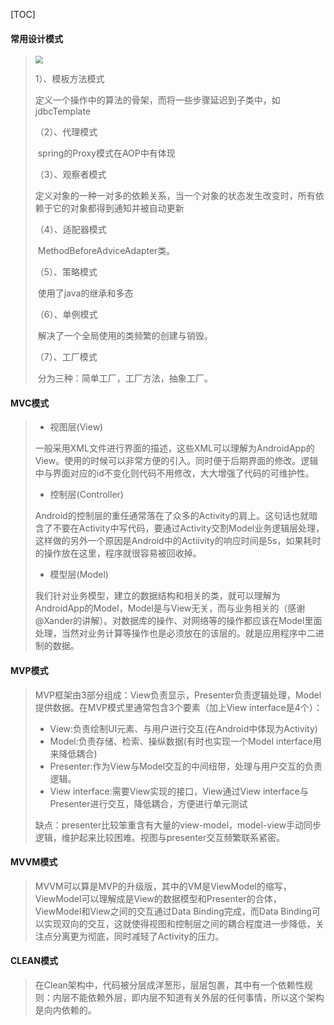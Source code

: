 [TOC]

#### 常用设计模式

> <img src="https://upload-images.jianshu.io/upload_images/15843920-fa9d522fa3db6f94.png" style="zoom:75%;" />
>
> 1）、模板方法模式
>
> ​		  定义一个操作中的算法的骨架，而将一些步骤延迟到子类中，如jdbcTemplate
>
> （2）、代理模式
>
> ​		  spring的Proxy模式在AOP中有体现
>
> （3）、观察者模式
>
> ​		  定义对象的一种一对多的依赖关系，当一个对象的状态发生改变时，所有依赖于它的对象都得到通知并被自动更新
>
> （4）、适配器模式
>
> ​	      MethodBeforeAdviceAdapter类。
>
> （5）、策略模式
>
> ​		  使用了java的继承和多态
>
> （6）、单例模式
>
> ​		 解决了一个全局使用的类频繁的创建与销毁。
>
> （7）、工厂模式
>
> ​		 分为三种：简单工厂，工厂方法，抽象工厂。

#### MVC模式

> - 视图层(View)
>
> 一般采用XML文件进行界面的描述，这些XML可以理解为AndroidApp的View。使用的时候可以非常方便的引入。同时便于后期界面的修改。逻辑中与界面对应的id不变化则代码不用修改，大大增强了代码的可维护性。
>
> - 控制层(Controller)
>
> Android的控制层的重任通常落在了众多的Activity的肩上。这句话也就暗含了不要在Activity中写代码，要通过Activity交割Model业务逻辑层处理，这样做的另外一个原因是Android中的Actiivity的响应时间是5s，如果耗时的操作放在这里，程序就很容易被回收掉。
>
> - 模型层(Model)
>
> 我们针对业务模型，建立的数据结构和相关的类，就可以理解为AndroidApp的Model，Model是与View无关，而与业务相关的（感谢@Xander的讲解）。对数据库的操作、对网络等的操作都应该在Model里面处理，当然对业务计算等操作也是必须放在的该层的。就是应用程序中二进制的数据。

#### MVP模式

> MVP框架由3部分组成：View负责显示，Presenter负责逻辑处理，Model提供数据。在MVP模式里通常包含3个要素（加上View interface是4个）：
>
> - View:负责绘制UI元素、与用户进行交互(在Android中体现为Activity)
> - Model:负责存储、检索、操纵数据(有时也实现一个Model interface用来降低耦合)
> - Presenter:作为View与Model交互的中间纽带，处理与用户交互的负责逻辑。
> - View interface:需要View实现的接口，View通过View interface与Presenter进行交互，降低耦合，方便进行单元测试
>
> 缺点：presenter比较笨重含有大量的view-model，model-view手动同步逻辑，维护起来比较困难。视图与presenter交互频繁联系紧密。

#### MVVM模式

> MVVM可以算是MVP的升级版，其中的VM是ViewModel的缩写，ViewModel可以理解成是View的数据模型和Presenter的合体，ViewModel和View之间的交互通过Data Binding完成，而Data Binding可以实现双向的交互，这就使得视图和控制层之间的耦合程度进一步降低，关注点分离更为彻底，同时减轻了Activity的压力。

#### CLEAN模式

> 在Clean架构中，代码被分层成洋葱形，层层包裹，其中有一个依赖性规则：内层不能依赖外层，即内层不知道有关外层的任何事情，所以这个架构是向内依赖的。

